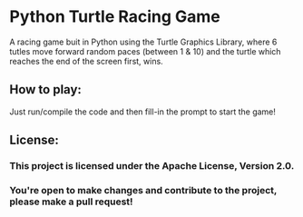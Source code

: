 # Python Turtle Racing Game

A racing game buit in Python using the Turtle Graphics Library, where 6 tutles move forward random paces (between 1 & 10) and the turtle which reaches the end of the screen first, wins.

## How to play:
Just run/compile the code and then fill-in the prompt to start the game!

## License:

### This project is licensed under the Apache License, Version 2.0. 
### You're open to make changes and contribute to the project, please make a pull request!